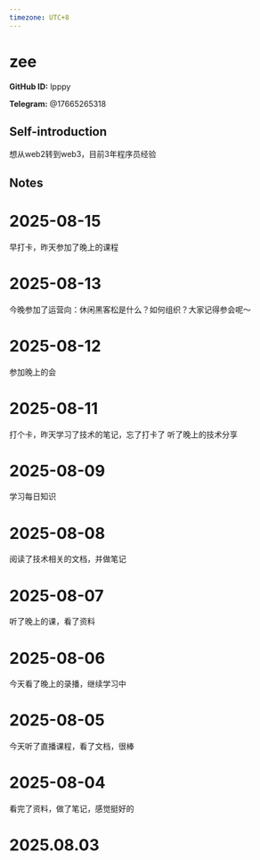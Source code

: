 ```yaml
---
timezone: UTC+8
---
```


# zee

**GitHub ID:** lpppy

**Telegram:** @17665265318

## Self-introduction

想从web2转到web3，目前3年程序员经验

## Notes

<!-- Content_START -->
# 2025-08-15

早打卡，昨天参加了晚上的课程

# 2025-08-13

今晚参加了运营向：休闲黑客松是什么？如何组织？大家记得参会呢～

# 2025-08-12

参加晚上的会

# 2025-08-11

打个卡，昨天学习了技术的笔记，忘了打卡了
听了晚上的技术分享

# 2025-08-09

学习每日知识

# 2025-08-08

阅读了技术相关的文档，并做笔记

# 2025-08-07

听了晚上的课，看了资料

# 2025-08-06

今天看了晚上的录播，继续学习中

# 2025-08-05

今天听了直播课程，看了文档，很棒

# 2025-08-04

看完了资料，做了笔记，感觉挺好的


# 2025.08.03


<!-- Content_END -->
